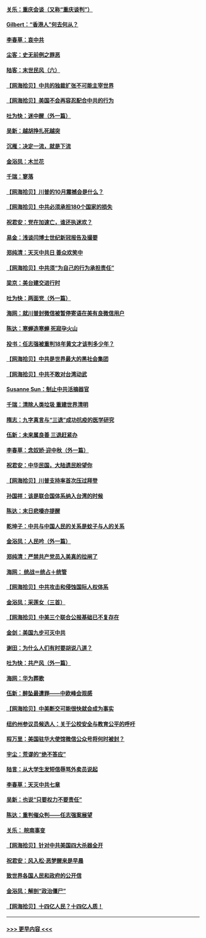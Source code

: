#### [关乐：重庆会谈（又称“重庆谈判”）](../pages/nsc993/n12437525.md?t=09292151) 
#### [Gilbert：“香港人”何去何从？](../pages/nsc993/n12435894.md?t=09292151) 
#### [李春草：哀中共](../pages/nsc993/n12435874.md?t=09292151) 
#### [尘客：史无前例之罪恶](../pages/nsc993/n12435762.md?t=09292151) 
#### [陆客：末世民风（六）](../pages/nsc993/n12435354.md?t=09292151) 
#### [【网海拾贝】中共的独裁扩张不可能主宰世界](../pages/nsc993/n12435151.md?t=09292151) 
#### [【网海拾贝】美国不会再容忍配合中共的行为](../pages/nsc993/n12433808.md?t=09292151) 
#### [吐为快：迷中醒（外一篇）](../pages/nsc993/n12433585.md?t=09292151) 
#### [吴新：越胡挣扎死越突](../pages/nsc993/n12433562.md?t=09292151) 
#### [沉雁：决定一流，就是下流](../pages/nsc993/n12432128.md?t=09292151) 
#### [金浴凤：木兰花](../pages/nsc993/n12432124.md?t=09292151) 
#### [千瑞：寥落](../pages/nsc993/n12432071.md?t=09292151) 
#### [【网海拾贝】川普的10月震撼会是什么？](../pages/nsc993/n12431624.md?t=09292151) 
#### [【网海拾贝】中共必须承担180个国家的损失](../pages/nsc993/n12428893.md?t=09292151) 
#### [祝君安：党在加速亡，谁还执迷欢？](../pages/nsc993/n12428652.md?t=09292151) 
#### [易金：浅谈闫博士世纪新冠报告及撮要](../pages/nsc993/n12426822.md?t=09292151) 
#### [郑纯清：天灭中共日 善众欢笑中](../pages/nsc993/n12426784.md?t=09292151) 
#### [【网海拾贝】中共须“为自己的行为承担责任”](../pages/nsc993/n12426067.md?t=09292151) 
#### [梁京：美台建交进行时](../pages/nsc993/n12424066.md?t=09292151) 
#### [吐为快：两面党（外一篇）](../pages/nsc993/n12424043.md?t=09292151) 
#### [海网：就川普封微信被暂停寄语在美有良微信用户](../pages/nsc993/n12424021.md?t=09292151) 
#### [陈达：寒蝉造寒蝉 死寂孕火山](../pages/nsc993/n12423958.md?t=09292151) 
#### [投书：任志强被重判18年黄文才该判多少年？](../pages/nsc993/n12423672.md?t=09292151) 
#### [【网海拾贝】中共是世界最大的黑社会集团](../pages/nsc993/n12423543.md?t=09292151) 
#### [【网海拾贝】中共不敢对台湾动武](../pages/nsc993/n12421418.md?t=09292151) 
#### [Susanne Sun：制止中共活摘器官](../pages/nsc993/n12419654.md?t=09292151) 
#### [千瑞：清除人类垃圾 重建世界清明](../pages/nsc993/n12419414.md?t=09292151) 
#### [隋志：九字真言与“三退”成功抗疫的医学研究](../pages/nsc993/n12419248.md?t=09292151) 
#### [伍新：未来属良善 三退赶紧办](../pages/nsc993/n12418496.md?t=09292151) 
#### [李春草：念奴娇·迎中秋（外一篇）](../pages/nsc993/n12418465.md?t=09292151) 
#### [祝君安：中华民国，大陆遗民盼望你](../pages/nsc993/n12418089.md?t=09292151) 
#### [【网海拾贝】川普支持率首次压过拜登](../pages/nsc993/n12418050.md?t=09292151) 
#### [孙国祥：该是联合国体系纳入台湾的时候](../pages/nsc993/n12417369.md?t=09292151) 
#### [陈达：末日悲嚎亦提醒](../pages/nsc993/n12416736.md?t=09292151) 
#### [乾坤子：中共与中国人民的关系是蚊子与人的关系](../pages/nsc993/n12416632.md?t=09292151) 
#### [金浴凤：人民吟（外一篇）](../pages/nsc993/n12416567.md?t=09292151) 
#### [郑纯清：严禁共产党员入美真的拉闸了](../pages/nsc993/n12416550.md?t=09292151) 
#### [海网： 统战＝统占＋统管](../pages/nsc993/n12416404.md?t=09292151) 
#### [【网海拾贝】中共攻击和侵蚀国际人权体系](../pages/nsc993/n12416250.md?t=09292151) 
#### [金浴凤：采莲女（三首）](../pages/nsc993/n12415517.md?t=09292151) 
#### [【网海拾贝】中美三个联合公报基础已不复存在](../pages/nsc993/n12415054.md?t=09292151) 
#### [金剑：美国九步可灭中共](../pages/nsc993/n12413183.md?t=09292151) 
#### [谢田：为什么人们有时要胡说八道？](../pages/nsc993/n12411861.md?t=09292151) 
#### [吐为快：共产风（外一篇）](../pages/nsc993/n12411761.md?t=09292151) 
#### [海网：华为葬歌](../pages/nsc993/n12410381.md?t=09292151) 
#### [伍新：醉坠最遭罪——中欧峰会观感](../pages/nsc993/n12410364.md?t=09292151) 
#### [【网海拾贝】中美断交可能很快就会成为事实](../pages/nsc993/n12409495.md?t=09292151) 
#### [纽约州参议员候选人：关于公校安全与教育公平的呼吁](../pages/nsc993/n12409228.md?t=09292151) 
#### [程万里：美国驻华大使馆微信公众号将何时被封？](../pages/nsc993/n12407397.md?t=09292151) 
#### [宇尘：荒谬的“绝不答应”](../pages/nsc993/n12407360.md?t=09292151) 
#### [陆言：从大学生发短信辱骂外卖员说起](../pages/nsc993/n12407285.md?t=09292151) 
#### [李春草：天灭中共七章](../pages/nsc993/n12406988.md?t=09292151) 
#### [吴新：也说“只要权力不要责任”](../pages/nsc993/n12406966.md?t=09292151) 
#### [陈达：重判催众判——任志强案展望](../pages/nsc993/n12404540.md?t=09292151) 
#### [关乐： 皖南事变](../pages/nsc993/n12404288.md?t=09292151) 
#### [【网海拾贝】针对中共美国四大杀器全开](../pages/nsc993/n12404172.md?t=09292151) 
#### [祝君安：风入松‧恶梦醒来是早晨](../pages/nsc993/n12401953.md?t=09292151) 
#### [致世界各国人民和政府的公开信](../pages/nsc993/n12401824.md?t=09292151) 
#### [金浴凤：解剖“政治僵尸”](../pages/nsc993/n12401808.md?t=09292151) 
#### [【网海拾贝】十四亿人民？十四亿人质！](../pages/nsc993/n12401708.md?t=09292151) 

----
#### [ >>> 更早内容 <<< ](../indexes/nsc993-earlier.md)
